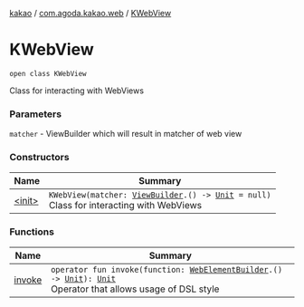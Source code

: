 [kakao](../../index.md) / [com.agoda.kakao.web](../index.md) / [KWebView](./index.md)

# KWebView

`open class KWebView`

Class for interacting with WebViews

### Parameters

`matcher` - ViewBuilder which will result in matcher of web view

### Constructors

| Name | Summary |
|---|---|
| [&lt;init&gt;](-init-.md) | `KWebView(matcher: `[`ViewBuilder`](../../com.agoda.kakao.common.builders/-view-builder/index.md)`.() -> `[`Unit`](https://kotlinlang.org/api/latest/jvm/stdlib/kotlin/-unit/index.html)` = null)`<br>Class for interacting with WebViews |

### Functions

| Name | Summary |
|---|---|
| [invoke](invoke.md) | `operator fun invoke(function: `[`WebElementBuilder`](../-web-element-builder/index.md)`.() -> `[`Unit`](https://kotlinlang.org/api/latest/jvm/stdlib/kotlin/-unit/index.html)`): `[`Unit`](https://kotlinlang.org/api/latest/jvm/stdlib/kotlin/-unit/index.html)<br>Operator that allows usage of DSL style |
